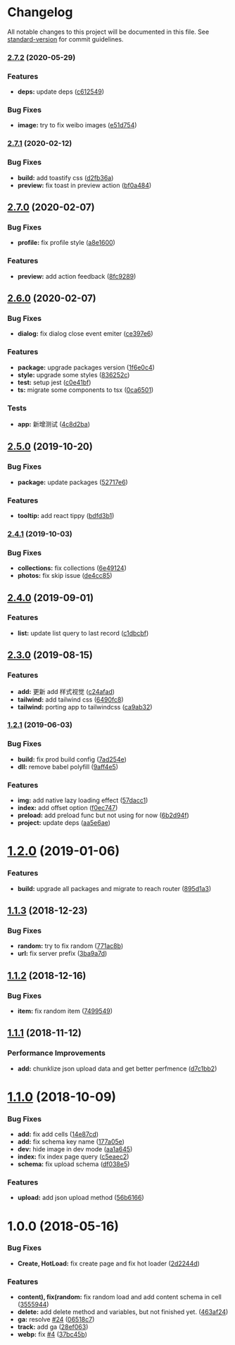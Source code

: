 # Changelog

All notable changes to this project will be documented in this file. See [standard-version](https://github.com/conventional-changelog/standard-version) for commit guidelines.

### [2.7.2](https://github.com/AnnatarHe-Athena/webapp/compare/v2.7.1...v2.7.2) (2020-05-29)


### Features

* **deps:** update deps ([c612549](https://github.com/AnnatarHe-Athena/webapp/commit/c612549dba2bfd593fcc512b650f4c47bbd81870))


### Bug Fixes

* **image:** try to fix weibo images ([e51d754](https://github.com/AnnatarHe-Athena/webapp/commit/e51d754da4757af690bffba6a7e8e8936c2129ce))

### [2.7.1](https://github.com/AnnatarHe-Athena/webapp/compare/v2.7.0...v2.7.1) (2020-02-12)


### Bug Fixes

* **build:** add toastify css ([d2fb36a](https://github.com/AnnatarHe-Athena/webapp/commit/d2fb36a))
* **preview:** fix toast in preview action ([bf0a484](https://github.com/AnnatarHe-Athena/webapp/commit/bf0a484))



## [2.7.0](https://github.com/AnnatarHe-Athena/webapp/compare/v2.6.0...v2.7.0) (2020-02-07)


### Bug Fixes

* **profile:** fix profile style ([a8e1600](https://github.com/AnnatarHe-Athena/webapp/commit/a8e1600))


### Features

* **preview:** add action feedback ([8fc9289](https://github.com/AnnatarHe-Athena/webapp/commit/8fc9289))



## [2.6.0](https://github.com/AnnatarHe-Athena/webapp/compare/v2.5.0...v2.6.0) (2020-02-07)


### Bug Fixes

* **dialog:** fix dialog close event emiter ([ce397e6](https://github.com/AnnatarHe-Athena/webapp/commit/ce397e6))


### Features

* **package:** upgrade packages version ([1f6e0c4](https://github.com/AnnatarHe-Athena/webapp/commit/1f6e0c4))
* **style:** upgrade some styles ([836252c](https://github.com/AnnatarHe-Athena/webapp/commit/836252c))
* **test:** setup jest ([c0e41bf](https://github.com/AnnatarHe-Athena/webapp/commit/c0e41bf))
* **ts:** migrate some components to tsx ([0ca6501](https://github.com/AnnatarHe-Athena/webapp/commit/0ca6501))


### Tests

* **app:** 新增测试 ([4c8d2ba](https://github.com/AnnatarHe-Athena/webapp/commit/4c8d2ba))



## [2.5.0](https://github.com/AnnatarHe-Athena/webapp/compare/v2.4.1...v2.5.0) (2019-10-20)


### Bug Fixes

* **package:** update packages ([52717e6](https://github.com/AnnatarHe-Athena/webapp/commit/52717e6))


### Features

* **tooltip:** add react tippy ([bdfd3b1](https://github.com/AnnatarHe-Athena/webapp/commit/bdfd3b1))



### [2.4.1](https://github.com/AnnatarHe-Athena/webapp/compare/v2.4.0...v2.4.1) (2019-10-03)


### Bug Fixes

* **collections:** fix collections ([6e49124](https://github.com/AnnatarHe-Athena/webapp/commit/6e49124))
* **photos:** fix skip issue ([de4cc85](https://github.com/AnnatarHe-Athena/webapp/commit/de4cc85))



## [2.4.0](https://github.com/AnnatarHe-Athena/webapp/compare/v2.3.0...v2.4.0) (2019-09-01)


### Features

* **list:** update list query to last record ([c1dbcbf](https://github.com/AnnatarHe-Athena/webapp/commit/c1dbcbf))



## [2.3.0](https://github.com/AnnatarHe-Athena/webapp/compare/v1.2.1...v2.3.0) (2019-08-15)


### Features

* **add:** 更新 add 样式视觉 ([c24afad](https://github.com/AnnatarHe-Athena/webapp/commit/c24afad))
* **tailwind:** add tailwind css ([6490fc8](https://github.com/AnnatarHe-Athena/webapp/commit/6490fc8))
* **tailwind:** porting app to tailwindcss ([ca9ab32](https://github.com/AnnatarHe-Athena/webapp/commit/ca9ab32))



### [1.2.1](https://github.com/AnnatarHe-Athena/webapp/compare/v1.2.0...v1.2.1) (2019-06-03)


### Bug Fixes

* **build:** fix prod build config ([7ad254e](https://github.com/AnnatarHe-Athena/webapp/commit/7ad254e))
* **dll:** remove babel polyfill ([9aff4e5](https://github.com/AnnatarHe-Athena/webapp/commit/9aff4e5))


### Features

* **img:** add native lazy loading effect ([57dacc1](https://github.com/AnnatarHe-Athena/webapp/commit/57dacc1))
* **index:** add offset option ([f0ec747](https://github.com/AnnatarHe-Athena/webapp/commit/f0ec747))
* **preload:** add preload func but not using for now ([6b2d94f](https://github.com/AnnatarHe-Athena/webapp/commit/6b2d94f))
* **project:** update deps ([aa5e6ae](https://github.com/AnnatarHe-Athena/webapp/commit/aa5e6ae))



<a name="1.2.0"></a>
# [1.2.0](https://github.com/AnnatarHe-Athena/webapp/compare/v1.1.3...v1.2.0) (2019-01-06)


### Features

* **build:** upgrade all packages and migrate to reach router ([895d1a3](https://github.com/AnnatarHe-Athena/webapp/commit/895d1a3))



<a name="1.1.3"></a>
## [1.1.3](https://github.com/AnnatarHe-Athena/webapp/compare/v1.1.2...v1.1.3) (2018-12-23)


### Bug Fixes

* **random:** try to fix random ([771ac8b](https://github.com/AnnatarHe-Athena/webapp/commit/771ac8b))
* **url:** fix server prefix ([3ba9a7d](https://github.com/AnnatarHe-Athena/webapp/commit/3ba9a7d))



<a name="1.1.2"></a>
## [1.1.2](https://github.com/AnnatarHe-Athena/webapp/compare/v1.1.1...v1.1.2) (2018-12-16)


### Bug Fixes

* **item:** fix random item ([7499549](https://github.com/AnnatarHe-Athena/webapp/commit/7499549))



<a name="1.1.1"></a>
## [1.1.1](https://github.com/AnnatarHe-Athena/webapp/compare/v1.1.0...v1.1.1) (2018-11-12)


### Performance Improvements

* **add:** chunklize json upload data and get better perfmence ([d7c1bb2](https://github.com/AnnatarHe-Athena/webapp/commit/d7c1bb2))



<a name="1.1.0"></a>
# [1.1.0](https://github.com/AnnatarHe-Athena/webapp/compare/v1.0.0...v1.1.0) (2018-10-09)


### Bug Fixes

* **add:** fix add cells ([14e87cd](https://github.com/AnnatarHe-Athena/webapp/commit/14e87cd))
* **add:** fix schema key name ([177a05e](https://github.com/AnnatarHe-Athena/webapp/commit/177a05e))
* **dev:** hide image in dev mode ([aa1a645](https://github.com/AnnatarHe-Athena/webapp/commit/aa1a645))
* **index:** fix index page query ([c5eaec2](https://github.com/AnnatarHe-Athena/webapp/commit/c5eaec2))
* **schema:** fix upload schema ([df038e5](https://github.com/AnnatarHe-Athena/webapp/commit/df038e5))


### Features

* **upload:** add json upload method ([56b6166](https://github.com/AnnatarHe-Athena/webapp/commit/56b6166))



<a name="1.0.0"></a>
# 1.0.0 (2018-05-16)


### Bug Fixes

* **Create, HotLoad:** fix create page and fix hot loader ([2d2244d](https://github.com/AnnatarHe-Athena/webapp/commit/2d2244d))


### Features

* **content), fix(random:** fix random load and add content schema in cell ([3555944](https://github.com/AnnatarHe-Athena/webapp/commit/3555944))
* **delete:** add delete method and variables, but not finished yet. ([463af24](https://github.com/AnnatarHe-Athena/webapp/commit/463af24))
* **ga:** resolve [#24](https://github.com/AnnatarHe-Athena/webapp/issues/24) ([06518c7](https://github.com/AnnatarHe-Athena/webapp/commit/06518c7))
* **track:** add ga ([28ef063](https://github.com/AnnatarHe-Athena/webapp/commit/28ef063))
* **webp:** fix [#4](https://github.com/AnnatarHe-Athena/webapp/issues/4) ([37bc45b](https://github.com/AnnatarHe-Athena/webapp/commit/37bc45b))
